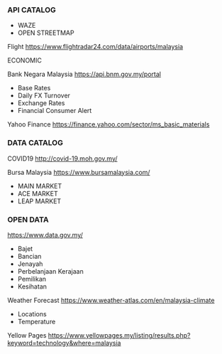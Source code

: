 ### API CATALOG

- WAZE
- OPEN STREETMAP

Flight 
https://www.flightradar24.com/data/airports/malaysia

ECONOMIC 

Bank Negara Malaysia 
https://api.bnm.gov.my/portal
- Base Rates
- Daily FX Turnover
- Exchange Rates
- Financial Consumer Alert

Yahoo Finance
https://finance.yahoo.com/sector/ms_basic_materials

### DATA CATALOG

COVID19
http://covid-19.moh.gov.my/

Bursa Malaysia 
https://www.bursamalaysia.com/
- MAIN MARKET
- ACE MARKET
- LEAP MARKET

### OPEN DATA
https://www.data.gov.my/
- Bajet
- Bancian
- Jenayah
- Perbelanjaan Kerajaan
- Pemilikan
- Kesihatan

Weather Forecast
https://www.weather-atlas.com/en/malaysia-climate
- Locations
- Temperature

Yellow Pages
https://www.yellowpages.my/listing/results.php?keyword=technology&where=malaysia





